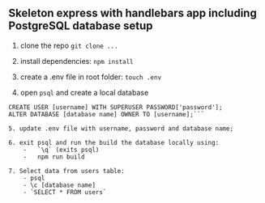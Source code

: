 ## Skeleton express with handlebars app including PostgreSQL database setup

1.  clone the repo
    `git clone ...`

2.  install dependencies:
    `npm install`

3.  create a .env file in root folder:
    `touch .env`

4.  open `psql` and create a local database

````CREATE DATABASE [database name];
CREATE USER [username] WITH SUPERUSER PASSWORD['password'];
ALTER DATABASE [database name] OWNER TO [username];```

5. update .env file with username, password and database name;

6. exit psql and run the build the database locally using:
	-	`\q` (exits psql)
	-	npm run build

7. Select data from users table:
    - psql
    - \c [database name]
	- `SELECT * FROM users`
````

